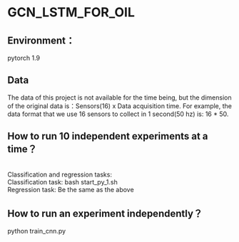 # GCN_LSTM_FOR_OIL

## Environment：
pytorch 1.9

## Data
The data of this project is not available for the time being, but the dimension of the original data is：Sensors(16) x Data acquisition time. For example, the data format that we use 16 sensors to collect in 1 second(50 hz) is: 16 * 50.
## How to run 10 independent experiments at a time？ 
<br>Classification and regression tasks:<br>
Classification task: bash start_py_1.sh<br>
Regression task: Be the same as the above

## How to run an experiment independently？

python train_cnn.py
